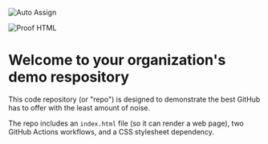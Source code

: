 ![Auto Assign](https://github.com/yassintest123/demo-repository/actions/workflows/auto-assign.yml/badge.svg)

![Proof HTML](https://github.com/yassintest123/demo-repository/actions/workflows/proof-html.yml/badge.svg)

# Welcome to your organization's demo respository
This code repository (or "repo") is designed to demonstrate the best GitHub has to offer with the least amount of noise.

The repo includes an `index.html` file (so it can render a web page), two GitHub Actions workflows, and a CSS stylesheet dependency.
